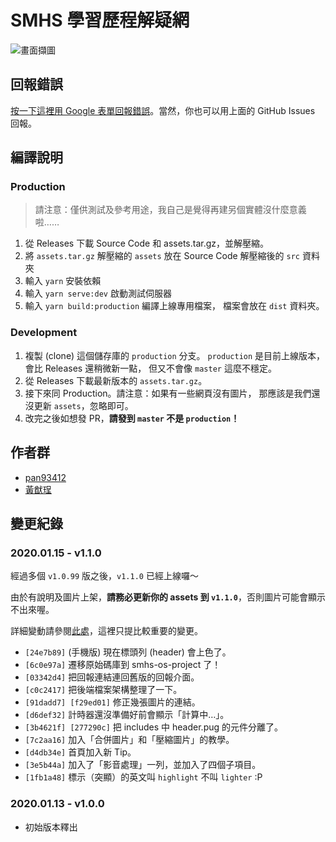# SMHS 學習歷程解疑網
![畫面擷圖](https://user-images.githubusercontent.com/28441561/72222294-0bf60980-359e-11ea-8a73-4656140e8268.png)

## 回報錯誤
[按一下這裡用 Google 表單回報錯誤](https://docs.google.com/forms/d/e/1FAIpQLScl0RVEabr0uaXxfPfCW_Jlz-Fd9MqUfXe0LXpvyeYW4syqeg/viewform)。當然，你也可以用上面的 GitHub Issues 回報。

## 編譯說明
### Production
> 請注意：僅供測試及參考用途，我自己是覺得再建另個實體沒什麼意義啦……

1. 從 Releases 下載 Source Code 和 assets.tar.gz，並解壓縮。
2. 將 `assets.tar.gz` 解壓縮的 `assets` 放在 Source Code 解壓縮後的 `src` 資料夾
3. 輸入 `yarn` 安裝依賴
4. 輸入 `yarn serve:dev` 啟動測試伺服器
5. 輸入 `yarn build:production` 編譯上線專用檔案，
   檔案會放在 `dist` 資料夾。

### Development
1. 複製 (clone) 這個儲存庫的 `production` 分支。
   `production` 是目前上線版本，會比 Releases 還稍微新一點，
   但又不會像 `master` 這麼不穩定。
2. 從 Releases 下載最新版本的 `assets.tar.gz`。
3. 接下來同 Production。請注意：如果有一些網頁沒有圖片，
   那應該是我們還沒更新 `assets`，忽略即可。
4. 改完之後如想發 PR，**請發到 `master` 不是 `production`！**

## 作者群
- [pan93412](https://github.com/pan93412)
- [黃猷珵](https://github.com/youualan87)

## 變更紀錄
### 2020.01.15 - v1.1.0
經過多個 `v1.0.99` 版之後，`v1.1.0` 已經上線囉～

由於有說明及圖片上架，**請務必更新你的 assets 到 `v1.1.0`**，否則圖片可能會顯示不出來喔。

詳細變動請參閱[此處](https://github.com/smhs-os-project/smhs-epf-faq/compare/v1.0.0...v1.1.0)，這裡只提比較重要的變更。

- `[24e7b89]` (手機版) 現在標頭列 (header) 會上色了。
- `[6c0e97a]` 遷移原始碼庫到 smhs-os-project 了！
- `[03342d4]` 把回報連結連回舊版的回報介面。
- `[c0c2417]` 把後端檔案架構整理了一下。
- `[91dadd7] [f29ed01]` 修正幾張圖片的連結。
- `[d6def32]` 計時器還沒準備好前會顯示「計算中…」。
- `[3b4621f] [277290c]` 把 includes 中 header.pug 的元件分離了。
- `[7c2aa16]` 加入「合併圖片」和「壓縮圖片」的教學。
- `[d4db34e]` 首頁加入新 Tip。
- `[3e5b44a]` 加入了「影音處理」一列，並加入了四個子項目。
- `[1fb1a48]` 標示（突顯）的英文叫 `highlight` 不叫 `lighter` :P

### 2020.01.13 - v1.0.0
- 初始版本釋出